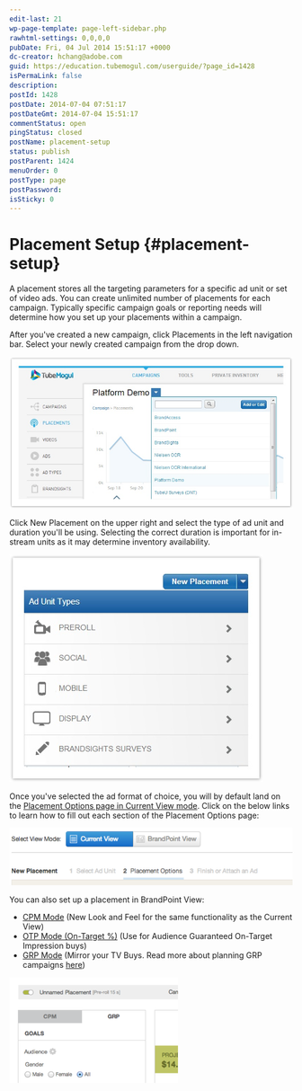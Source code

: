 ```yaml
---
edit-last: 21
wp-page-template: page-left-sidebar.php
rawhtml-settings: 0,0,0,0
pubDate: Fri, 04 Jul 2014 15:51:17 +0000
dc-creator: hchang@adobe.com
guid: https://education.tubemogul.com/userguide/?page_id=1428
isPermaLink: false
description: 
postId: 1428
postDate: 2014-07-04 07:51:17
postDateGmt: 2014-07-04 15:51:17
commentStatus: open
pingStatus: closed
postName: placement-setup
status: publish
postParent: 1424
menuOrder: 0
postType: page
postPassword: 
isSticky: 0
---
```


# Placement Setup {#placement-setup}

A placement stores all the targeting parameters for a specific ad unit or set of video ads. You can create unlimited number of placements for each campaign. Typically specific campaign goals or reporting needs will determine how you set up your placements within a campaign.

After you've created a new campaign, click Placements in the left navigation bar. Select your newly created campaign from the drop down.

[ ![placement setup 1](assets/placement-setup-1.jpg)](assets/placement-setup-1.jpg)

Click New Placement on the upper right and select the type of ad unit and duration you'll be using. Selecting the correct duration is important for in-stream units as it may determine inventory availability.

[ ![placement setup 2](assets/placement-setup-2.jpg)](assets/placement-setup-2.jpg)

Once you've selected the ad format of choice, you will by default land on the [Placement Options page in Current View mode](placement-setup/placement-options.md). Click on the below links to learn how to fill out each section of the Placement Options page:

[ ![Current View](assets/current-view.png)](assets/current-view.png)

You can also set up a placement in BrandPoint View:

* [CPM Mode](placement-setup/cpm-setup.md)  (New Look and Feel for the same functionality as the Current View)
* [OTP Mode (On-Target %)](placement-setup/otp-setup.md) (Use for Audience Guaranteed On-Target Impression buys)
* [GRP Mode](placement-setup/grp-setup.md) (Mirror your TV Buys. Read more about planning GRP campaigns [here](../../dsp/planning/brandpoint/buying-in-cost-per-point.md))

[ ![2014-07-16_0036](assets/2014-07-16-0036-300x188.png)](assets/2014-07-16-0036.png)
